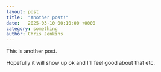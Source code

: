 ```yaml
---
layout: post
title:  "Another post!"
date:   2025-03-10 00:10:00 +0000
category: something
author: Chris Jenkins
---
```

This is another post.

Hopefully it will show up ok and I'll feel good about that etc.
